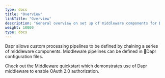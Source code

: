 ```yaml
---
type: docs
title: "Overview"
linkTitle: "Overview"
description: "General overview on set up of middleware components for Dapr"
weight: 10000
type: docs
---
```


Dapr allows custom processing pipelines to be defined by chaining a series of middleware components. Middleware pipelines can be defined in Dapr configuration files.



Check out the [Middleware](https://github.com/dapr/quickstarts/tree/master/middleware) quickstart which demonstrates use of Dapr middleware to enable OAuth 2.0 authorization.